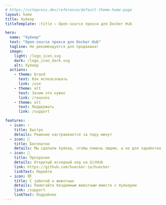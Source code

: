 ```yaml
---
# https://vitepress.dev/reference/default-theme-home-page
layout: home
title: Хуёкер
titleTemplate: :title – Open-source прокси для Docker Hub

hero:
  name: "Хуёкер"
  text: "Open-source прокси для Docker Hub"
  tagline: Не рекомендуется для продакшна!
  image:
    light: /logo_icon.svg
    dark: /logo_icon_dark.svg
    alt: Хуёкер
  actions:
    - theme: brand
      text: Как использовать
      link: /use
    - theme: alt
      text: Зачем это нужно
      link: /reasons
    - theme: alt
      text: Поддержать
      link: /support

features:
  - icon: ⚡
    title: Быстро
    details: Решение настраивается за пару минут
  - icon: 💸
    title: Бесплатно
    details: Мы сделали Хуёкер, чтобы помочь людям, а не для заработка
  - icon: 🤝
    title: Прозрачно
    details: Открытый исходный код на GitHub
    link: https://github.com/huecker-io/huecker
    linkText: Перейти
  - icon: 😻
    title: С заботой о животных
    details: Помогайте бездомным животным вместе с Хуёкером
    link: /support
    linkText: Подробнее
---
```

